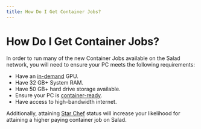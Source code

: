 ```yaml
---
title: How Do I Get Container Jobs?
---
```


# How Do I Get Container Jobs?

In order to run many of the new Container Jobs available on the Salad network, you will need to ensure your PC meets the
following requirements:

- Have an [in-demand](https://salad.com/earn/demand) GPU.
- Have 32 GB+ System RAM.
- Have 50 GB+ hard drive storage available.
- Ensure your PC is [container-ready](https://support.salad.com/article/346-container-workloads-troubleshooting).
- Have access to high-bandwidth internet.

Additionally, attaining [Star Chef](https://support.salad.com/article/337-star-chef-qualifications-and-benefits) status
will increase your likelihood for attaining a higher paying container job on Salad.
